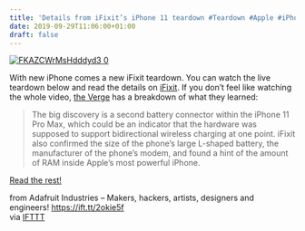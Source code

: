 ```yaml
---
title: 'Details from iFixit’s iPhone 11 teardown #Teardown #Apple #iPhone11'
date: 2019-09-29T11:06:00+01:00
draft: false
---
```


[![FKAZCWrMsHdddyd3 0](https://cdn-blog.adafruit.com/uploads/2019/09/fKAZCWrMsHdddyd3.0.jpg "fKAZCWrMsHdddyd3.0.jpg")](https://www.theverge.com/circuitbreaker/2019/9/23/20879456/ifixit-iphone-11-pro-max-teardown-bilateral-charging-intel-modem-ram)

With new iPhone comes a new iFixit teardown. You can watch the live teardown below and read the details on [iFixit](https://www.ifixit.com/Teardown/iPhone+11+Pro+Max+Teardown/126000). If you don’t feel like watching the whole video, [the Verge](https://www.theverge.com/circuitbreaker/2019/9/23/20879456/ifixit-iphone-11-pro-max-teardown-bilateral-charging-intel-modem-ram) has a breakdown of what they learned:

> The big discovery is a second battery connector within the iPhone 11 Pro Max, which could be an indicator that the hardware was supposed to support bidirectional wireless charging at one point. iFixit also confirmed the size of the phone’s large L-shaped battery, the manufacturer of the phone’s modem, and found a hint of the amount of RAM inside Apple’s most powerful iPhone.

[Read the rest!](https://www.theverge.com/circuitbreaker/2019/9/23/20879456/ifixit-iphone-11-pro-max-teardown-bilateral-charging-intel-modem-ram)

  
  
from Adafruit Industries – Makers, hackers, artists, designers and engineers! https://ift.tt/2okie5f  
via [IFTTT](https://ifttt.com/?ref=da&site=blogger)